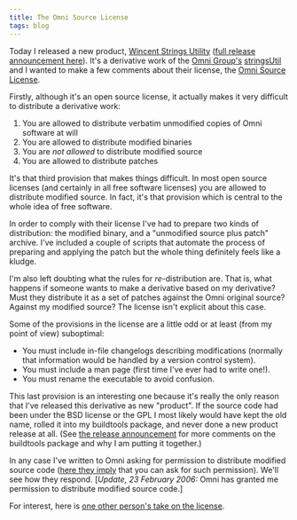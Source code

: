 ```yaml
---
title: The Omni Source License
tags: blog
---
```


Today I released a new product, [Wincent Strings Utility](http://typechecked.net/a/products/wincent-strings-util/) ([full release announcement here](http://typechecked.net/a/news/archives/2006/02/wincent_strings.php)). It's a derivative work of the [Omni Group's](http://www.omnigroup.com/) [stringsUtil](http://www.omnigroup.com/ftp/pub/localization/) and I wanted to make a few comments about their license, the [Omni Source License](http://www.omnigroup.com/developer/sourcecode/sourcelicense/).

Firstly, although it's an open source license, it actually makes it very difficult to distribute a derivative work:

1.  You are allowed to distribute verbatim unmodified copies of Omni software at will
2.  You are allowed to distribute modified binaries
3.  You are _not allowed_ to distribute modified source
4.  You are allowed to distribute patches

It's that third provision that makes things difficult. In most open source licenses (and certainly in all free software licenses) you are allowed to distribute modified source. In fact, it's that provision which is central to the whole idea of free software.

In order to comply with their license I've had to prepare two kinds of distribution: the modified binary, and a "unmodified source plus patch" archive. I've included a couple of scripts that automate the process of preparing and applying the patch but the whole thing definitely feels like a kludge.

I'm also left doubting what the rules for _re_-distribution are. That is, what happens if someone wants to make a derivative based on my derivative? Must they distribute it as a set of patches against the Omni original source? Against my modified source? The license isn't explicit about this case.

Some of the provisions in the license are a little odd or at least (from my point of view) suboptimal:

-   You must include in-file changelogs describing modifications (normally that information would be handled by a version control system).
-   You must include a man page (first time I've ever had to write one!).
-   You must rename the executable to avoid confusion.

This last provision is an interesting one because it's really the only reason that I've released this derivative as new "product". If the source code had been under the BSD license or the GPL I most likely would have kept the old name, rolled it into my buildtools package, and never done a new product release at all. (See [the release announcement](http://typechecked.net/a/news/archives/2006/02/wincent_strings.php) for more comments on the buildtools package and why I am putting it together.)

In any case I've written to Omni asking for permission to distribute modified source code ([here they imply](http://www.omnigroup.com/developer/sourcecode/sourcelicense/) that you can ask for such permission). We'll see how they respond. \[_Update, 23 February 2006:_ Omni has granted me permission to distribute modified source code.\]

For interest, here is [one other person's take on the license](http://akosut.com/log/2003/03/31/somethings-not-right-here/).
